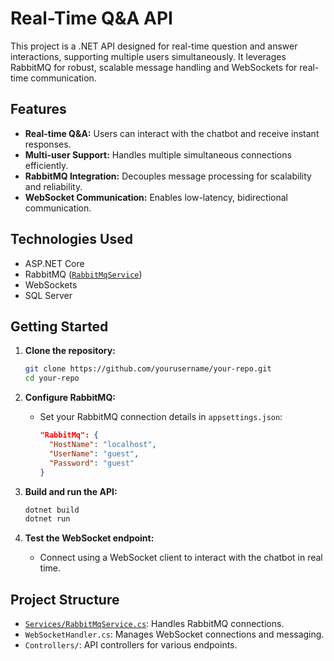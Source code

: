 # Real-Time Q&A API

This project is a .NET API designed for real-time question and answer interactions, supporting multiple users simultaneously. It leverages RabbitMQ for robust, scalable message handling and WebSockets for real-time communication.

## Features

- **Real-time Q&A:** Users can interact with the chatbot and receive instant responses.
- **Multi-user Support:** Handles multiple simultaneous connections efficiently.
- **RabbitMQ Integration:** Decouples message processing for scalability and reliability.
- **WebSocket Communication:** Enables low-latency, bidirectional communication.

## Technologies Used

- ASP.NET Core
- RabbitMQ ([`RabbitMqService`](Services/RabbitMqService.cs))
- WebSockets
- SQL Server

## Getting Started

1. **Clone the repository:**
   ```sh
   git clone https://github.com/yourusername/your-repo.git
   cd your-repo
   ```

2. **Configure RabbitMQ:**
   - Set your RabbitMQ connection details in `appsettings.json`:
     ```json
     "RabbitMq": {
       "HostName": "localhost",
       "UserName": "guest",
       "Password": "guest"
     }
     ```

3. **Build and run the API:**
   ```sh
   dotnet build
   dotnet run
   ```

4. **Test the WebSocket endpoint:**
   - Connect using a WebSocket client to interact with the chatbot in real time.

## Project Structure

- [`Services/RabbitMqService.cs`](Services/RabbitMqService.cs): Handles RabbitMQ connections.
- `WebSocketHandler.cs`: Manages WebSocket connections and messaging.
- `Controllers/`: API controllers for various endpoints.
